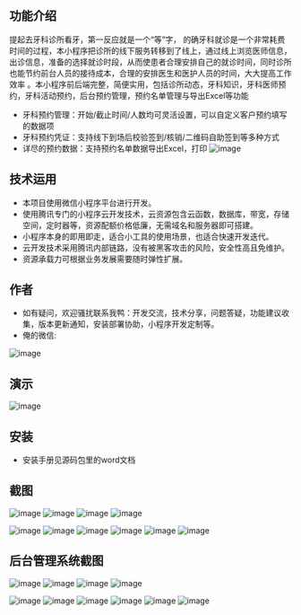## 功能介绍 
    
提起去牙科诊所看牙，第一反应就是一个“等”字， 的确牙科就诊是一个非常耗费时间的过程，本小程序把诊所的线下服务转移到了线上，通过线上浏览医师信息，出诊信息，准备的选择就诊时段，从而使患者合理安排自己的就诊时间，同时诊所也能节约前台人员的接待成本，合理的安排医生和医护人员的时间，大大提高工作效率 。本小程序前后端完整，简便实用，包括诊所动态，牙科知识，牙科医师预约，牙科活动预约，后台预约管理，预约名单管理与导出Excel等功能

- 牙科预约管理：开始/截止时间/人数均可灵活设置，可以自定义客户预约填写的数据项
- 牙科预约凭证：支持线下到场后校验签到/核销/二维码自助签到等多种方式
- 详尽的预约数据：支持预约名单数据导出Excel，打印
 ![image](https://user-images.githubusercontent.com/89147095/235152491-4f37afeb-4a3e-4f0f-9381-485f74d216b7.png)

 

## 技术运用
- 本项目使用微信小程序平台进行开发。
- 使用腾讯专门的小程序云开发技术，云资源包含云函数，数据库，带宽，存储空间，定时器等，资源配额价格低廉，无需域名和服务器即可搭建。
- 小程序本身的即用即走，适合小工具的使用场景，也适合快速开发迭代。
- 云开发技术采用腾讯内部链路，没有被黑客攻击的风险，安全性高且免维护。
- 资源承载力可根据业务发展需要随时弹性扩展。  



## 作者
- 如有疑问，欢迎骚扰联系我鸭：开发交流，技术分享，问题答疑，功能建议收集，版本更新通知，安装部署协助，小程序开发定制等。
- 俺的微信:
 
 ![image](https://user-images.githubusercontent.com/89147095/235152509-57d39f4f-34cf-450f-9893-2baaa72f56d3.png)




## 演示
 
![image](https://user-images.githubusercontent.com/89147095/235152522-51a5950a-cff1-4985-bc9d-17444c78975c.png)
 

## 安装

- 安装手册见源码包里的word文档




## 截图
 ![image](https://user-images.githubusercontent.com/89147095/235152540-184575a5-8cf6-40d3-8823-f65d92b2f72a.png)
![image](https://user-images.githubusercontent.com/89147095/235152553-bdeb7086-4a89-49d5-8cab-b108b3beadd3.png)
![image](https://user-images.githubusercontent.com/89147095/235152572-e3e48788-ee7e-4707-a059-569f2e2b67f5.png)
![image](https://user-images.githubusercontent.com/89147095/235152581-e547f73c-d2e9-4caf-96e1-5cabb7488b86.png)

![image](https://user-images.githubusercontent.com/89147095/235152596-64902e82-120b-4945-a2f7-0b47ace991b1.png)
![image](https://user-images.githubusercontent.com/89147095/235152606-c1e41222-d6d5-4145-83c0-87f3df12667f.png)
![image](https://user-images.githubusercontent.com/89147095/235152617-acc7bc4b-0f30-4fb9-af9d-7cc6e1506209.png)
![image](https://user-images.githubusercontent.com/89147095/235152626-d9c52850-9205-4bd9-86b9-cd6f3c608f76.png)
![image](https://user-images.githubusercontent.com/89147095/235152634-2ab25661-8c11-481b-acf2-c88337577795.png)
![image](https://user-images.githubusercontent.com/89147095/235152642-605d7ebd-1950-498b-9acf-55ea2cefa6e8.png)

## 后台管理系统截图 
 ![image](https://user-images.githubusercontent.com/89147095/235152657-fa905f30-dcb1-4d4a-8717-61bfb70ddc05.png)
![image](https://user-images.githubusercontent.com/89147095/235152674-dc158d36-e496-424a-af8e-eb9b44f6e009.png)
![image](https://user-images.githubusercontent.com/89147095/235152685-8455395b-7b23-423f-a8f9-1cee9361c256.png)
![image](https://user-images.githubusercontent.com/89147095/235152734-de97ba0a-464c-4427-8832-b52abbb67a9b.png)

![image](https://user-images.githubusercontent.com/89147095/235152752-a3f6b57b-33e9-4df9-9700-9ad2715150db.png)
![image](https://user-images.githubusercontent.com/89147095/235152760-65742d5f-891f-401c-881a-da25d904893c.png)
![image](https://user-images.githubusercontent.com/89147095/235152774-4985d79c-e46a-4abf-9f6d-378697d178fa.png)
![image](https://user-images.githubusercontent.com/89147095/235152788-98496cce-44d3-4106-a261-98ef48374245.png)
![image](https://user-images.githubusercontent.com/89147095/235152796-30b90742-39b0-4e16-98d7-7f3030144394.png)
![image](https://user-images.githubusercontent.com/89147095/235152812-08dc0730-8323-404a-8b4c-3eb62cb8788c.png)

